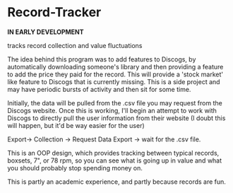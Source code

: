 # Record-Tracker
**IN EARLY DEVELOPMENT**

tracks record collection and value fluctuations

The idea behind this program was to add features to Discogs, by automatically downloading someone's library and then providing a feature to add the price they paid for the record. This will provide a 'stock market' like feature to Discogs that is currently missing. This is a side project and may have periodic bursts of activity and then sit for some time.

Initially, the data will be pulled from the .csv file you may request from the Discogs website. Once this is working, I'll begin an attempt to work with Discogs to directly pull the user information from their website (I doubt this will happen, but it'd be way easier for the user)

Export-> Collection -> Request Data Export -> wait for the .csv file.

This is an OOP design, which provides tracking between typical records, boxsets, 7", or 78 rpm, so you can see what is going up in value and what you should probably stop spending money on.

This is partly an academic experience, and partly because records are fun.
